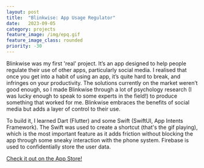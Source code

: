```yaml
---
layout: post
title:  "Blinkwise: App Usage Regulator"
date:   2023-09-05
category: projects
feature_image: /img/epq.gif
feature_image_class: rounded
priority: -30
---
```


Blinkwise was my first 'real' project. It’s an app designed to help people regulate their use of other apps, particularly social media. I realised that once you get into a habit of using an app, it’s quite hard to break, and infringes on your productivity. The solutions currently on the market weren’t good enough, so I made Blinkwise through a lot of psychology research (I was lucky enough to speak to some experts in the field!) to produce something that worked for me. Blinkwise embraces the benefits of social media but adds a layer of control to their use.

To build it, I learned Dart (Flutter) and some Swift (SwiftUI, App Intents Framework). The Swift was used to create a shortcut (that's the gif playing), which is the most important feature as it adds friction without blocking the app through some sneaky interaction with the phone system. Firebase is used to confidentially store the user data.

[Check it out on the App Store!](https://apps.apple.com/us/app/blinkwise/id6447007307)